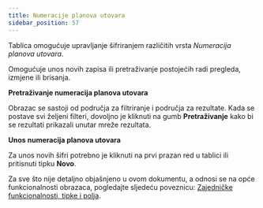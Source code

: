 ```yaml
---
title: Numeracije planova utovara
sidebar_position: 57
---
```


Tablica omogućuje upravljanje šifriranjem različitih vrsta *Numeracija planova utovara*.

Omogućuje unos novih zapisa ili pretraživanje postojećih radi pregleda, izmjene ili brisanja.

**Pretraživanje numeracija planova utovara**

Obrazac se sastoji od područja za filtriranje i područja za rezultate. Kada se postave svi željeni filteri, dovoljno je kliknuti na gumb **Pretraživanje** kako bi se rezultati prikazali unutar mreže rezultata.

**Unos numeracija planova utovara**

Za unos novih šifri potrebno je kliknuti na prvi prazan red u tablici ili pritisnuti tipku **Novo**.

Za sve što nije detaljno objašnjeno u ovom dokumentu, a odnosi se na opće funkcionalnosti obrazaca, pogledajte sljedeću poveznicu: [Zajedničke funkcionalnosti, tipke i polja](/docs/guide/common).
